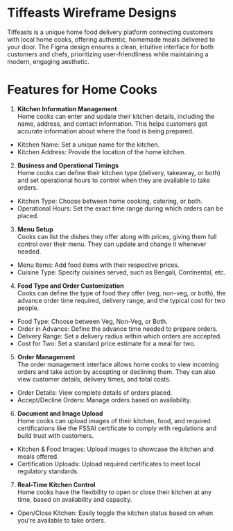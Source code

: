# Tiffeasts Wireframe Designs
Tiffeasts is a unique home food delivery platform connecting customers with local home cooks, offering authentic, homemade meals delivered to your door. The Figma design ensures a clean, intuitive interface for both customers and chefs, prioritizing user-friendliness while maintaining a modern, engaging aesthetic.

  # Features for Home Cooks
 1. **Kitchen Information Management**  
   Home cooks can enter and update their kitchen details, including the name, address, and contact information. This helps customers get accurate information about where the food is being prepared.
 
  - Kitchen Name: Set a unique name for the kitchen.
  - Kitchen Address: Provide the location of the home kitchen.
  
2. **Business and Operational Timings**  
   Home cooks can define their kitchen type (delivery, takeaway, or both) and set operational hours to control when they are available to take orders.
  
  - Kitchen Type: Choose between home cooking, catering, or both.
  - Operational Hours: Set the exact time range during which orders can be placed.
  
3. **Menu Setup**  
   Cooks can list the dishes they offer along with prices, giving them full control over their menu. They can update and change it whenever needed.
  
  - Menu Items: Add food items with their respective prices.
  - Cuisine Type: Specify cuisines served, such as Bengali, Continental, etc.
  
4. **Food Type and Order Customization**  
   Cooks can define the type of food they offer (veg, non-veg, or both), the advance order time required, delivery range, and the typical cost for two people.
  
  - Food Type: Choose between Veg, Non-Veg, or Both.
  - Order in Advance: Define the advance time needed to prepare orders.
  - Delivery Range: Set a delivery radius within which orders are accepted.
  - Cost for Two: Set a standard price estimate for a meal for two.
  
5. **Order Management**  
   The order management interface allows home cooks to view incoming orders and take action by accepting or declining them. They can also view customer details, delivery times, and total costs.
  
  - Order Details: View complete details of orders placed.
  - Accept/Decline Orders: Manage orders based on availability.
  
6. **Document and Image Upload**  
   Home cooks can upload images of their kitchen, food, and required certifications like the FSSAI certificate to comply with regulations and build trust with customers.
  
  - Kitchen & Food Images: Upload images to showcase the kitchen and meals offered.
  - Certification Uploads: Upload required certificates to meet local regulatory standards.
  
7. **Real-Time Kitchen Control**  
   Home cooks have the flexibility to open or close their kitchen at any time, based on availability and capacity.

  - Open/Close Kitchen: Easily toggle the kitchen status based on when you're available to take orders.
